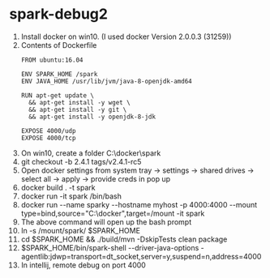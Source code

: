 # spark-debug2

1. Install docker on win10. (I used docker Version 2.0.0.3 (31259))
2. Contents of Dockerfile
    ```
    FROM ubuntu:16.04

    ENV SPARK_HOME /spark
    ENV JAVA_HOME /usr/lib/jvm/java-8-openjdk-amd64

    RUN apt-get update \
      && apt-get install -y wget \
      && apt-get install -y git \
      && apt-get install -y openjdk-8-jdk

    EXPOSE 4000/udp
    EXPOSE 4000/tcp
    ```
3. On win10, create a folder C:\docker\spark
4. git checkout -b 2.4.1 tags/v2.4.1-rc5
5. Open docker settings from system tray -> settings -> shared drives -> select all -> apply -> provide creds in pop up
6. docker build . -t spark
7. docker run -it spark /bin/bash
8. docker run --name sparky --hostname myhost -p 4000:4000 --mount type=bind,source="C:\docker",target=/mount -it spark
9. The above command will open up the bash prompt
10. ln -s /mount/spark/ $SPARK_HOME
11. cd $SPARK_HOME && ./build/mvn -DskipTests clean package
12. $SPARK_HOME/bin/spark-shell --driver-java-options -agentlib:jdwp=transport=dt_socket,server=y,suspend=n,address=4000
13. In intellij, remote debug on port 4000
